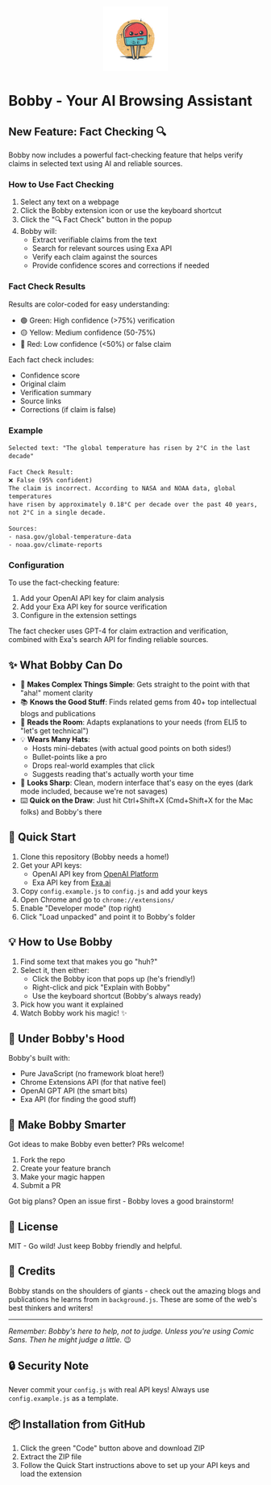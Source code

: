<p align="center">
  <img src="icon.png" width="128" height="128" alt="Bobby Icon">
</p>

# Bobby - Your AI Browsing Assistant

## New Feature: Fact Checking 🔍

Bobby now includes a powerful fact-checking feature that helps verify claims in selected text using AI and reliable sources.

### How to Use Fact Checking

1. Select any text on a webpage
2. Click the Bobby extension icon or use the keyboard shortcut
3. Click the "🔍 Fact Check" button in the popup
4. Bobby will:
   - Extract verifiable claims from the text
   - Search for relevant sources using Exa API
   - Verify each claim against the sources
   - Provide confidence scores and corrections if needed

### Fact Check Results

Results are color-coded for easy understanding:
- 🟢 Green: High confidence (>75%) verification
- 🟡 Yellow: Medium confidence (50-75%)
- 🔴 Red: Low confidence (<50%) or false claim

Each fact check includes:
- Confidence score
- Original claim
- Verification summary
- Source links
- Corrections (if claim is false)

### Example

```text
Selected text: "The global temperature has risen by 2°C in the last decade"

Fact Check Result:
❌ False (95% confident)
The claim is incorrect. According to NASA and NOAA data, global temperatures 
have risen by approximately 0.18°C per decade over the past 40 years, 
not 2°C in a single decade.

Sources:
- nasa.gov/global-temperature-data
- noaa.gov/climate-reports
```

### Configuration

To use the fact-checking feature:
1. Add your OpenAI API key for claim analysis
2. Add your Exa API key for source verification
3. Configure in the extension settings

The fact checker uses GPT-4 for claim extraction and verification, combined with Exa's search API for finding reliable sources.

## ✨ What Bobby Can Do

- 🧠 **Makes Complex Things Simple**: Gets straight to the point with that "aha!" moment clarity
- 📚 **Knows the Good Stuff**: Finds related gems from 40+ top intellectual blogs and publications
- 🎯 **Reads the Room**: Adapts explanations to your needs (from ELI5 to "let's get technical")
- 💡 **Wears Many Hats**: 
  - Hosts mini-debates (with actual good points on both sides!)
  - Bullet-points like a pro
  - Drops real-world examples that click
  - Suggests reading that's actually worth your time
- 🎨 **Looks Sharp**: Clean, modern interface that's easy on the eyes (dark mode included, because we're not savages)
- ⌨️ **Quick on the Draw**: Just hit Ctrl+Shift+X (Cmd+Shift+X for the Mac folks) and Bobby's there

## 🚀 Quick Start

1. Clone this repository (Bobby needs a home!)
2. Get your API keys:
   - OpenAI API key from [OpenAI Platform](https://platform.openai.com/api-keys)
   - Exa API key from [Exa.ai](https://exa.ai/docs/api)
3. Copy `config.example.js` to `config.js` and add your keys
4. Open Chrome and go to `chrome://extensions/`
5. Enable "Developer mode" (top right)
6. Click "Load unpacked" and point it to Bobby's folder

## 💡 How to Use Bobby

1. Find some text that makes you go "huh?"
2. Select it, then either:
   - Click the Bobby icon that pops up (he's friendly!)
   - Right-click and pick "Explain with Bobby"
   - Use the keyboard shortcut (Bobby's always ready)
3. Pick how you want it explained
4. Watch Bobby work his magic! ✨

## 🔧 Under Bobby's Hood

Bobby's built with:
- Pure JavaScript (no framework bloat here!)
- Chrome Extensions API (for that native feel)
- OpenAI GPT API (the smart bits)
- Exa API (for finding the good stuff)

## 🤝 Make Bobby Smarter

Got ideas to make Bobby even better? PRs welcome! 

1. Fork the repo
2. Create your feature branch
3. Make your magic happen
4. Submit a PR

Got big plans? Open an issue first - Bobby loves a good brainstorm!

## 📜 License

MIT - Go wild! Just keep Bobby friendly and helpful. 

## 🙏 Credits

Bobby stands on the shoulders of giants - check out the amazing blogs and publications he learns from in `background.js`. These are some of the web's best thinkers and writers!

---

*Remember: Bobby's here to help, not to judge. Unless you're using Comic Sans. Then he might judge a little.* 😉 

## 🔒 Security Note

Never commit your `config.js` with real API keys! Always use `config.example.js` as a template.

## 📦 Installation from GitHub

1. Click the green "Code" button above and download ZIP
2. Extract the ZIP file
3. Follow the Quick Start instructions above to set up your API keys and load the extension 